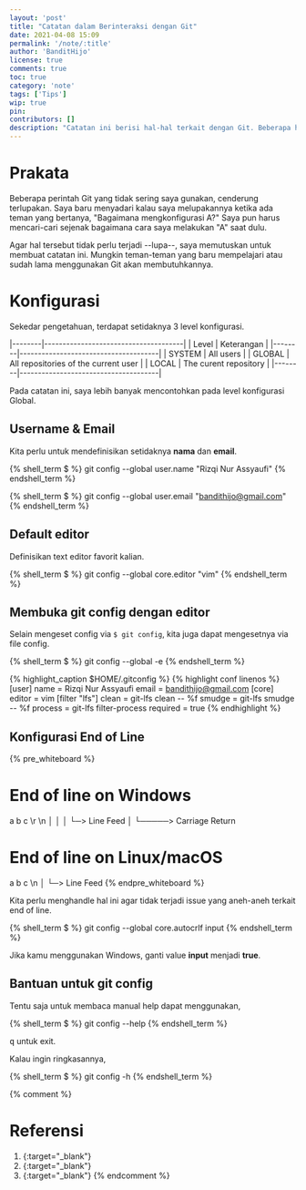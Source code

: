 ```yaml
---
layout: 'post'
title: "Catatan dalam Berinteraksi dengan Git"
date: 2021-04-08 15:09
permalink: '/note/:title'
author: 'BanditHijo'
license: true
comments: true
toc: true
category: 'note'
tags: ['Tips']
wip: true
pin:
contributors: []
description: "Catatan ini berisi hal-hal terkait dengan Git. Beberapa hal mungkin terlupakan karena tidak terlalu sering digunakan. Saya merasa perlu untuk menyimpan dan merangkumnya pada sebuah catatan."
---
```


# Prakata

Beberapa perintah Git yang tidak sering saya gunakan, cenderung terlupakan. Saya baru menyadari kalau saya melupakannya ketika ada teman yang bertanya, "Bagaimana mengkonfigurasi A?" Saya pun harus mencari-cari sejenak bagaimana cara saya melakukan "A" saat dulu.

Agar hal tersebut tidak perlu terjadi --lupa--, saya memutuskan untuk membuat catatan ini. Mungkin teman-teman yang baru mempelajari atau sudah lama menggunakan Git akan membutuhkannya.

# Konfigurasi

Sekedar pengetahuan, terdapat setidaknya 3 level konfigurasi.

|--------|--------------------------------------|
| Level  | Keterangan                           |
|--------|--------------------------------------|
| SYSTEM | All users                            |
| GLOBAL | All repositories of the current user |
| LOCAL  | The curent repository                |
|--------|--------------------------------------|

Pada catatan ini, saya lebih banyak mencontohkan pada level konfigurasi Global.

## Username & Email

Kita perlu untuk mendefinisikan setidaknya **nama** dan **email**.

{% shell_term $ %}
git config --global user.name "Rizqi Nur Assyaufi"
{% endshell_term %}

{% shell_term $ %}
git config --global user.email "bandithijo@gmail.com"
{% endshell_term %}

## Default editor

Definisikan text editor favorit kalian.

{% shell_term $ %}
git config --global core.editor "vim"
{% endshell_term %}

## Membuka git config dengan editor

Selain mengeset config via `$ git config`, kita juga dapat mengesetnya via file config.

{% shell_term $ %}
git config --global -e
{% endshell_term %}

{% highlight_caption $HOME/.gitconfig %}
{% highlight conf linenos %}
[user]
  name = Rizqi Nur Assyaufi
  email = bandithijo@gmail.com
[core]
  editor = vim
[filter "lfs"]
  clean = git-lfs clean -- %f
  smudge = git-lfs smudge -- %f
  process = git-lfs filter-process
  required = true
{% endhighlight %}

## Konfigurasi End of Line

{% pre_whiteboard %}
# End of line on Windows

  a b c <border>\r</border> <border>\n</border>
        │   │
        │   └─> Line Feed
        │
        └─────> Carriage Return


# End of line on Linux/macOS

  a b c <border>\n</border>
        │
        └─> Line Feed
{% endpre_whiteboard %}

Kita perlu menghandle hal ini agar tidak terjadi issue yang aneh-aneh terkait end of line.

{% shell_term $ %}
git config --global core.autocrlf input
{% endshell_term %}

Jika kamu menggunakan Windows, ganti value **input** menjadi **true**.

## Bantuan untuk git config

Tentu saja untuk membaca manual help dapat menggunakan,

{% shell_term $ %}
git config --help
{% endshell_term %}

<kbd>q</kbd> untuk exit.

Kalau ingin ringkasannya,

{% shell_term $ %}
git config -h
{% endshell_term %}












{% comment %}
# Referensi

1. [](){:target="_blank"}
2. [](){:target="_blank"}
3. [](){:target="_blank"}
{% endcomment %}
